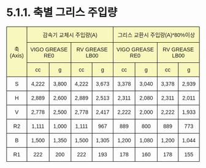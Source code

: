 ﻿# 5.1.1. 축별 그리스 주입량


<style type="text/css">
.tg  {border-collapse:collapse;border-spacing:0;}
.tg td{border-color:black;border-style:solid;border-width:1px;font-family:Arial, sans-serif;font-size:14px;
  overflow:hidden;padding:10px 5px;word-break:normal;}
.tg th{border-color:black;border-style:solid;border-width:1px;font-family:Arial, sans-serif;font-size:14px;
  font-weight:normal;overflow:hidden;padding:10px 5px;word-break:normal;}
.tg .tg-rgo3{background-color:#f8f8be;text-align:center;vertical-align:middle}
.tg .tg-nrix{text-align:center;vertical-align:middle}
.tg .tg-0lax{text-align:left;vertical-align:top}
</style>
<table class="tg">
<thead>
  <tr>
    <th class="tg-rgo3" rowspan="3">축(Axis)</th>
    <th class="tg-rgo3" colspan="4">감속기 교체시 주입량(A)</th>
    <th class="tg-rgo3" colspan="4">그리스 교환시 주입량(A)*80%이상</th>
  </tr>
  <tr>
    <th class="tg-rgo3" colspan="2">VIGO GREASE RE0</th>
    <th class="tg-rgo3" colspan="2">RV GREASE LB00</th>
    <th class="tg-rgo3" colspan="2">VIGO GREASE RE0</th>
    <th class="tg-rgo3" colspan="2">RV GREASE LB00</th>
  </tr>
  <tr>
    <th class="tg-rgo3">cc</th>
    <th class="tg-rgo3">g</th>
    <th class="tg-rgo3">cc</th>
    <th class="tg-rgo3">g</th>
    <th class="tg-rgo3">cc</th>
    <th class="tg-rgo3">g</th>
    <th class="tg-rgo3">cc</th>
    <th class="tg-rgo3">g</th>
  </tr>
</thead>
<tbody>
  <tr>
    <td class="tg-nrix">S</td>
    <td class="tg-nrix">4,222</td>
    <td class="tg-nrix">3,800</td>
    <td class="tg-nrix">4,222</td>
    <td class="tg-nrix">3,673</td>
    <td class="tg-nrix">3,378</td>
    <td class="tg-nrix">3,040</td>
    <td class="tg-nrix">3,378</td>
    <td class="tg-nrix">2,939</td>
  </tr>
  <tr>
    <td class="tg-nrix">H</td>
    <td class="tg-nrix">2,889</td>
    <td class="tg-nrix">2,600</td>
    <td class="tg-nrix">2,889</td>
    <td class="tg-nrix">2,513</td>
    <td class="tg-nrix">2,311</td>
    <td class="tg-nrix">2,080</td>
    <td class="tg-nrix">2,311</td>
    <td class="tg-nrix">2,011</td>
  </tr>
  <tr>
    <td class="tg-nrix">V</td>
    <td class="tg-nrix">2,778</td>
    <td class="tg-nrix">2,500</td>
    <td class="tg-nrix">2,778</td>
    <td class="tg-nrix">2,417</td>
    <td class="tg-nrix">2,222</td>
    <td class="tg-nrix">2,000</td>
    <td class="tg-nrix">2,222</td>
    <td class="tg-nrix">1,933</td>
  </tr>
  <tr>
    <td class="tg-nrix">R2</td>
    <td class="tg-nrix">1,111</td>
    <td class="tg-nrix">1,000</td>
    <td class="tg-nrix">1,111</td>
    <td class="tg-nrix">967</td>
    <td class="tg-nrix">889</td>
    <td class="tg-nrix">800</td>
    <td class="tg-nrix">889</td>
    <td class="tg-nrix">773</td>
  </tr>
  <tr>
    <td class="tg-nrix">B</td>
    <td class="tg-nrix">1,500</td>
    <td class="tg-nrix">1,350</td>
    <td class="tg-nrix">1,500</td>
    <td class="tg-nrix">1,305</td>
    <td class="tg-nrix">1,200</td>
    <td class="tg-nrix">1,080</td>
    <td class="tg-nrix">1,200</td>
    <td class="tg-nrix">1,044</td>
  </tr>
  <tr>
    <td class="tg-nrix">R1</td>
    <td class="tg-nrix">222</td>
    <td class="tg-nrix">200</td>
    <td class="tg-nrix">222</td>
    <td class="tg-nrix">193</td>
    <td class="tg-nrix">178</td>
    <td class="tg-nrix">160</td>
    <td class="tg-nrix">178</td>
    <td class="tg-nrix">155</td>
  </tr>
</tbody>
</table>